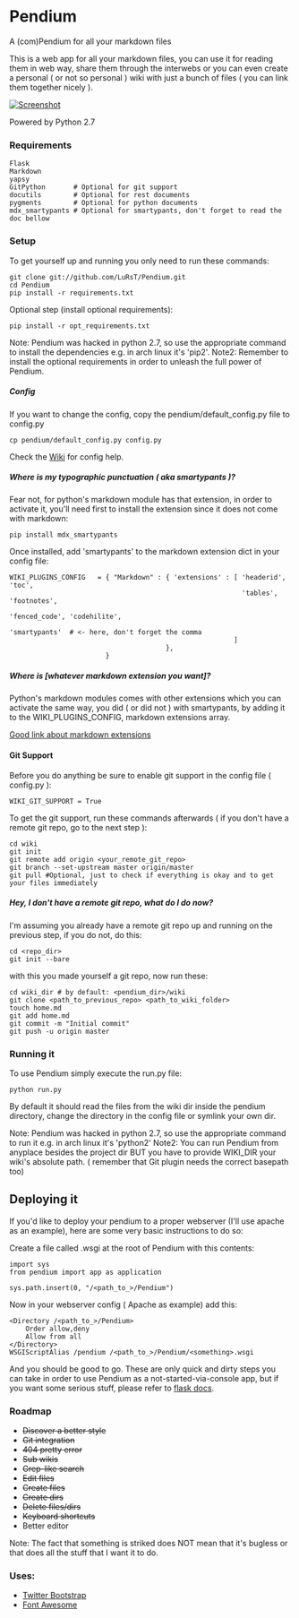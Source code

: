 # Pendium

A (com)Pendium for all your markdown files

This is a web app for all your markdown files, you can use it for reading them in web way, share them through the interwebs or you can even create a personal ( or not so personal ) wiki with just a bunch of files ( you can link them together nicely ).

[![Screenshot](http://i.imgur.com/gxCYN8Rl.png)](http://i.imgur.com/gxCYN8R.png)

Powered by Python 2.7

### Requirements

    Flask
    Markdown
    yapsy
    GitPython       # Optional for git support
    docutils        # Optional for rest documents
    pygments        # Optional for python documents
    mdx_smartypants # Optional for smartypants, don't forget to read the doc bellow

### Setup

To get yourself up and running you only need to run these commands:

    git clone git://github.com/LuRsT/Pendium.git
    cd Pendium
    pip install -r requirements.txt

Optional step (install optional requirements):

    pip install -r opt_requirements.txt

Note: Pendium was hacked in python 2.7, so use the appropriate command to install the dependencies e.g. in arch linux it's 'pip2'.
Note2: Remember to install the optional requirements in order to unleash the full power of Pendium.

##### Config

If you want to change the config, copy the pendium/default\_config.py file to config.py

    cp pendium/default_config.py config.py

Check the [Wiki](https://github.com/LuRsT/Pendium/wiki/Config) for config help.

##### Where is my typographic punctuation ( aka smartypants )?

Fear not, for python's markdown module has that extension, in order to activate it, you'll need first to install the extension since it does not come with markdown:

    pip install mdx_smartypants

Once installed, add 'smartypants' to the markdown extension dict in your config file:

    WIKI_PLUGINS_CONFIG   = { "Markdown" : { 'extensions' : [ 'headerid', 'toc',
                                                              'tables', 'footnotes',
                                                              'fenced_code', 'codehilite',
                                                              'smartypants'  # <- here, don't forget the comma
                                                            ]
                                           },
                            }

##### Where is [whatever markdown extension you want]?

Python's markdown modules comes with other extensions which you can activate the same way, you did ( or did not ) with smartypants, by adding it to the WIKI\_PLUGINS\_CONFIG, markdown extensions array.

[Good link about markdown extensions](http://packages.python.org/Markdown/extensions/extra.html)

#### Git Support

Before you do anything be sure to enable git support in the config file ( config.py ):

    WIKI_GIT_SUPPORT = True

To get the git support, run these commands afterwards ( if you don't have a remote git repo, go to the next step ):

    cd wiki
    git init
    git remote add origin <your_remote_git_repo>
    git branch --set-upstream master origin/master
    git pull #Optional, just to check if everything is okay and to get your files immediately

##### Hey, I don't have a remote git repo, what do I do now?

I'm assuming you already have a remote git repo up and running on the previous step, if you do not, do this:

    cd <repo_dir>
    git init --bare

with this you made yourself a git repo, now run these:

    cd wiki_dir # by default: <pendium_dir>/wiki
    git clone <path_to_previous_repo> <path_to_wiki_folder>
    touch home.md
    git add home.md
    git commit -m "Initial commit"
    git push -u origin master

### Running it

To use Pendium simply execute the run.py file:

    python run.py

By default it should read the files from the wiki dir inside the pendium directory, change the directory in the config file or symlink your own dir.

Note: Pendium was hacked in python 2.7, so use the appropriate command to run it e.g. in arch linux it's 'python2'
Note2: You can run Pendium from anyplace besides the project dir BUT you have to provide WIKI\_DIR your wiki's absolute path. ( remember that Git plugin needs the correct basepath too)

## Deploying it

If you'd like to deploy your pendium to a proper webserver (I'll use apache as an example), here are some very basic instructions to do so:

Create a file called <something>.wsgi at the root of Pendium with this contents:

    import sys
    from pendium import app as application

    sys.path.insert(0, "/<path_to_>/Pendium")

Now in your webserver config ( Apache as example) add this:

    <Directory /<path_to_>/Pendium>
        Order allow,deny
        Allow from all
    </Directory>
    WSGIScriptAlias /pendium /<path_to_>/Pendium/<something>.wsgi

And you should be good to go. These are only quick and dirty steps you can take in order to use Pendium as a not-started-via-console app, but if you want some serious stuff, please refer to [flask docs](http://flask.pocoo.org/docs/deploying/).

### Roadmap

* ~~Discover a better style~~
* ~~Git integration~~
* ~~404 pretty error~~
* ~~Sub wikis~~
* ~~Grep-like search~~
* ~~Edit files~~
* ~~Create files~~
* ~~Create dirs~~
* ~~Delete files/dirs~~
* ~~Keyboard shortcuts~~
* Better editor

Note: The fact that something is striked does NOT mean that it's bugless or that does all the stuff that I want it to do.

### Uses:

* [Twitter Bootstrap](http://twitter.github.com/bootstrap/)
* [Font Awesome](http://fortawesome.github.com/Font-Awesome/)
